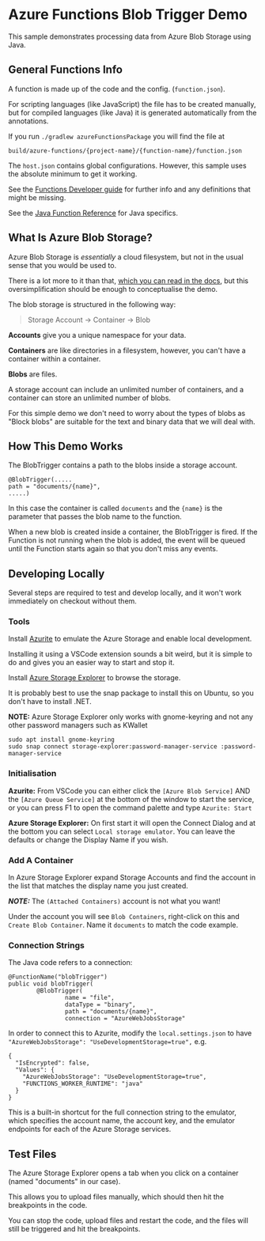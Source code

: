 # Azure Functions Blob Trigger Demo

This sample demonstrates processing data from Azure Blob Storage using Java.

## General Functions Info

A function is made up of the code and the config. (`function.json`).

For scripting languages (like JavaScript) the file has to be created manually, but for compiled languages (like Java) it is generated automatically from the annotations.

If you run `./gradlew azureFunctionsPackage` you will find the file at

    build/azure-functions/{project-name}/{function-name}/function.json

The `host.json` contains global configurations. However, this sample uses the absolute minimum to get it working.

See the [Functions Developer guide](https://docs.microsoft.com/en-us/azure/azure-functions/functions-reference) for further info and any definitions that might be missing.

See the [Java Function Reference](https://docs.microsoft.com/en-us/azure/azure-functions/functions-reference-java) for Java specifics.

## What Is Azure Blob Storage?

Azure Blob Storage is _essentially_ a cloud filesystem, but not in the usual sense that you would be used to.

There is a lot more to it than that, [which you can read in the docs](https://docs.microsoft.com/en-us/azure/storage/blobs/storage-blobs-introduction), but this oversimplification should be enough to conceptualise the demo.

The blob storage is structured in the following way:

> Storage Account -> Container -> Blob

**Accounts** give you a unique namespace for your data.

**Containers** are like directories in a filesystem, however, you can't have a container within a container.

**Blobs** are files.

A storage account can include an unlimited number of containers, and a container can store an unlimited number of blobs.

For this simple demo we don't need to worry about the types of blobs as "Block blobs" are suitable for the text and binary data that we will deal with.

## How This Demo Works

The BlobTrigger contains a path to the blobs inside a storage account.

    @BlobTrigger(.....    
    path = "documents/{name}",
    .....)

In this case the container is called `documents` and the `{name}` is the parameter that passes the blob name to the function.  

When a new blob is created inside a container, the BlobTrigger is fired.
If the Function is not running when the blob is added, the event will be queued until the Function starts again so that you don't miss any events.

## Developing Locally

Several steps are required to test and develop locally, and it won't work immediately on checkout without them.

### Tools

Install [Azurite](https://docs.microsoft.com/en-us/azure/storage/common/storage-use-azurite) to emulate the Azure Storage and enable local development.

Installing it using a VSCode extension sounds a bit weird, but it is simple to do and gives you an easier way to start and stop it.

Install [Azure Storage Explorer](https://docs.microsoft.com/en-ca/azure/vs-azure-tools-storage-manage-with-storage-explorer?tabs=linux#attach-to-a-local-emulator) to browse the storage.

It is probably best to use the snap package to install this on Ubuntu, so you don't have to install .NET.

**NOTE:** Azure Storage Explorer only works with gnome-keyring and not any other password managers such as KWallet

    sudo apt install gnome-keyring
    sudo snap connect storage-explorer:password-manager-service :password-manager-service

### Initialisation

**Azurite:** From VSCode you can either click the `[Azure Blob Service]` AND the `[Azure Queue Service]` at the bottom of the window to start the service, or you can press F1 to open the command palette and type `Azurite: Start`

**Azure Storage Explorer:** On first start it will open the Connect Dialog and at the bottom you can select `Local storage emulator`. 
You can leave the defaults or change the Display Name if you wish.

### Add A Container

In Azure Storage Explorer expand Storage Accounts and find the account in the list that matches the display name you just created. 

**_NOTE:_**  The `(Attached Containers)` account is not what you want!

Under the account you will see `Blob Containers`, right-click on this and `Create Blob Container`. 
Name it `documents` to match the code example.

### Connection Strings

The Java code refers to a connection:

    @FunctionName("blobTrigger")
    public void blobTrigger(
            @BlobTrigger(
                    name = "file",
                    dataType = "binary",
                    path = "documents/{name}",
                    connection = "AzureWebJobsStorage"

In order to connect this to Azurite, modify the `local.settings.json` to have `"AzureWebJobsStorage": "UseDevelopmentStorage=true",` e.g.

    {
      "IsEncrypted": false,
      "Values": {
        "AzureWebJobsStorage": "UseDevelopmentStorage=true",
        "FUNCTIONS_WORKER_RUNTIME": "java"
      }
    }

This is a built-in shortcut for the full connection string to the emulator, which specifies the account name, the account key, and the emulator endpoints for each of the Azure Storage services.

## Test Files

The Azure Storage Explorer opens a tab when you click on a container (named "documents" in our case).

This allows you to upload files manually, which should then hit the breakpoints in the code.

You can stop the code, upload files and restart the code, and the files will still be triggered and hit the breakpoints.
